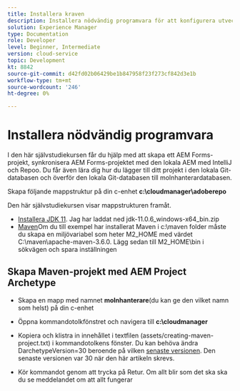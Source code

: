 ```yaml
---
title: Installera kraven
description: Installera nödvändig programvara för att konfigurera utvecklingsmiljön
solution: Experience Manager
type: Documentation
role: Developer
level: Beginner, Intermediate
version: cloud-service
topic: Development
kt: 8842
source-git-commit: d42fd02b06429be1b847958f23f273cf842d3e1b
workflow-type: tm+mt
source-wordcount: '246'
ht-degree: 0%

---
```



# Installera nödvändig programvara

I den här självstudiekursen får du hjälp med att skapa ett AEM Forms-projekt, synkronisera AEM Forms-projektet med den lokala AEM med IntelliJ och Repoo. Du får även lära dig hur du lägger till ditt projekt i den lokala Git-databasen och överför den lokala Git-databasen till molnhanterardatabasen.

Skapa följande mappstruktur på din c-enhet
**c:\cloudmanager\adoberepo**

Den här självstudiekursen visar mappstrukturen framåt.

* [Installera JDK 11](https://www.oracle.com/java/technologies/downloads/#java11-windows). Jag har laddat ned jdk-11.0.6_windows-x64_bin.zip
* [Maven](https://maven.apache.org/guides/getting-started/windows-prerequisites.html)Om du till exempel har installerat Maven i c:\maven folder måste du skapa en miljövariabel som heter M2_HOME med värdet C:\maven\apache-maven-3.6.0. Lägg sedan till M2_HOME\bin i sökvägen och spara inställningen

## Skapa Maven-projekt med AEM Project Archetype

* Skapa en mapp med namnet **molnhanterare**(du kan ge den vilket namn som helst) på din c-enhet
* Öppna kommandotolkfönstret och navigera till **c:\cloudmanager**
* Kopiera och klistra in innehållet i textfilen (assets/creating-maven-project.txt) i kommandotolkens fönster. Du kan behöva ändra DarchetypeVersion=30 beroende på vilken [senaste versionen](https://github.com/adobe/aem-project-archetype/releases). Den senaste versionen var 30 när den här artikeln skrevs.

* Kör kommandot genom att trycka på Retur.  Om allt blir som det ska ska du se meddelandet om att allt fungerar




